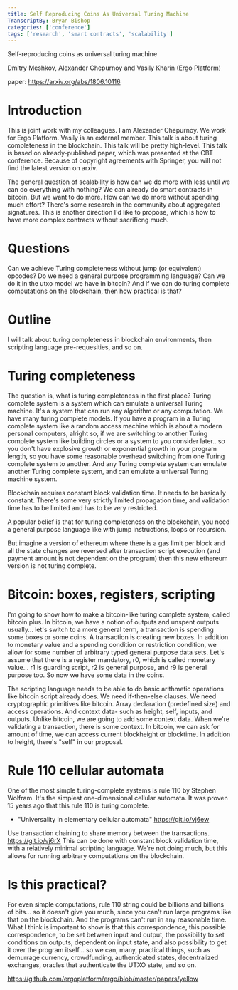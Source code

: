 ```yaml
---
title: Self Reproducing Coins As Universal Turing Machine
TranscriptBy: Bryan Bishop
categories: ['conference']
tags: ['research', 'smart contracts', 'scalability']
---
```


Self-reproducing coins as universal turing machine

Dmitry Meshkov, Alexander Chepurnoy and Vasily Kharin (Ergo Platform)

paper: <https://arxiv.org/abs/1806.10116>

# Introduction

This is joint work with my colleagues. I am Alexander Chepurnoy. We work for Ergo Platform. Vasily is an external member. This talk is about turing completeness in the blockchain. This talk will be pretty high-level. This talk is based on already-published paper, which was presented at the CBT conference. Because of copyright agreements with Springer, you will not find the latest version on arxiv.

The general question of scalability is how can we do more with less until we can do everything with nothing? We can already do smart contracts in bitcoin. But we want to do more. How can we do more without spending much effort? There's some research in the community about aggregated signatures. This is another direction I'd like to propose, which is how to have more complex contracts without sacrificng much.

# Questions

Can we achieve Turing completeness without jump (or equivalent) opcodes? Do we need a general purpose programming language? Can we do it in the utxo model we have in bitcoin? And if we can do turing complete computations on the blockchain, then how practical is that?

# Outline

I will talk about turing completeness in blockchain environments, then scripting language pre-requesities, and so on.

# Turing completeness

The question is, what is turing completeness in the first place? Turing complete system is a system which can emulate a universal Turing machine. It's a system that can run any algorithm or any computation. We have many turing complete models. If you have a program in a Turing complete system like a random access machine which is about a modern personal computers, alright so, if we are switching to another Turing complete system like building circles or a system to you consider later.. so you don't have explosive growth or exponential growth in your program length, so you have some reasonable overhead switching from one Turing complete system to another. And any Turing complete system can emulate another Turing complete system, and can emulate a universal Turing machine system.

Blockchain requires constant block validation time. It needs to be basically constant. There's some very strictly limited propagation time, and validation time has to be limited and has to be very restricted.

A popular belief is that for turing completeness on the blockchain, you need a general purpose language like with jump instructions, loops or recursion.

But imagine a version of ethereum where there is a gas limit per block and all the state changes are reversed after transaction script execution (and payment amount is not dependent on the program) then this new ethereum version is not turing complete.

# Bitcoin: boxes, registers, scripting

I'm going to show how to make a bitcoin-like turing complete system, called bitcoin plus. In bitcoin, we have a notion of outputs and unspent outputs usually... let's switch to a more general term, a transaction is spending some boxes or some coins. A transaction is creating new boxes. In addition to monetary value and a spending condition or restriction condition, we allow for some number of arbitrary typed general purpose data sets. Let's assume that there is a register mandatory, r0, which is called monetary value... r1 is guarding script, r2 is general purpose, and r9 is general purpose too. So now we have some data in the coins.

The scripting language needs to be able to do basic arithmetic operations like bitcoin script already does. We need if-then-else clauses. We need cryptographic primitives like bitcoin. Array declaration (predefined size) and access operations. And context data- such as height, self, inputs, and outputs. Unlike bitcoin, we are going to add some context data. When we're validating a transaction, there is some context. In bitcoin, we can ask for amount of time, we can access current blockheight or blocktime. In addition to height, there's "self" in our proposal.

# Rule 110 cellular automata

One of the most simple turing-complete systems is rule 110 by Stephen Wolfram. It's the simplest one-dimensional cellular automata. It was proven 15 years ago that this rule 110 is turing complete.

* "Universality in elementary cellular automata" <https://git.io/vj6ew>

Use transaction chaining to share memory between the transactions. <https://git.io/vj6rX> This can be done with constant block validation time, with a relatively minimal scripting language. We're not doing much, but this allows for running arbitrary computations on the blockchain.

# Is this practical?

For even simple computations, rule 110 string could be billions and billions of bits... so it doesn't give you much, since you can't run large programs like that on the blockchain. And the programs can't run in any reasonable time. What I think is important to show is that this correspondence, this possible correspondence, to be set between input and output, the possibility to set conditions on outputs, dependent on input state, and also possibility to get it over the program itself... so we can, many, practical things, such as demurrage currency, crowdfunding, authenticated states, decentralized exchanges, oracles that authenticate the UTXO state, and so on.

<https://github.com/ergoplatform/ergo/blob/master/papers/yellow>
